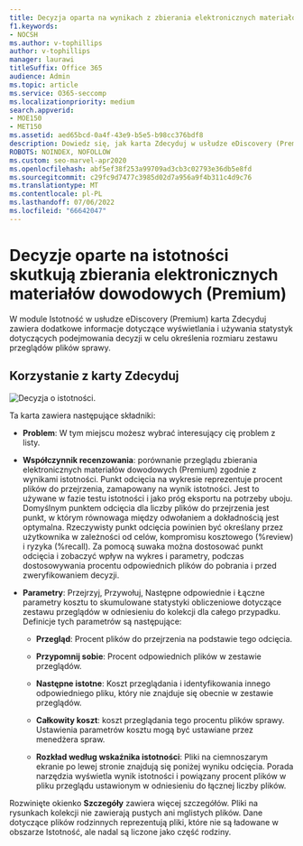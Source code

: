 ```yaml
---
title: Decyzja oparta na wynikach z zbierania elektronicznych materiałów dowodowych (Premium)
f1.keywords:
- NOCSH
ms.author: v-tophillips
author: v-tophillips
manager: laurawi
titleSuffix: Office 365
audience: Admin
ms.topic: article
ms.service: O365-seccomp
ms.localizationpriority: medium
search.appverid:
- MOE150
- MET150
ms.assetid: aed65bcd-0a4f-43e9-b5e5-b98cc376bdf8
description: Dowiedz się, jak karta Zdecyduj w usłudze eDiscovery (Premium) udostępnia dane, które mogą pomóc w określeniu prawidłowego rozmiaru zestawu przeglądów plików sprawy.
ROBOTS: NOINDEX, NOFOLLOW
ms.custom: seo-marvel-apr2020
ms.openlocfilehash: abf5ef38f253a99709ad3cb3c02793e36db5e8fd
ms.sourcegitcommit: c29fc9d7477c3985d02d7a956a9f4b311c4d9c76
ms.translationtype: MT
ms.contentlocale: pl-PL
ms.lasthandoff: 07/06/2022
ms.locfileid: "66642047"
---
```

# <a name="decisions-based-on-relevance-results-in-ediscovery-premium"></a>Decyzje oparte na istotności skutkują zbierania elektronicznych materiałów dowodowych (Premium)
  
W module Istotność w usłudze eDiscovery (Premium) karta Zdecyduj zawiera dodatkowe informacje dotyczące wyświetlania i używania statystyk dotyczących podejmowania decyzji w celu określenia rozmiaru zestawu przeglądów plików sprawy.
  
## <a name="using-the-decide-tab"></a>Korzystanie z karty Zdecyduj

![Decyzja o istotności.](../media/f32fed89-f3b5-404a-90c7-ea25d2eb58a9.png)
  
Ta karta zawiera następujące składniki:
  
- **Problem**: W tym miejscu możesz wybrać interesujący cię problem z listy.

- **Współczynnik recenzowania**: porównanie przeglądu zbierania elektronicznych materiałów dowodowych (Premium) zgodnie z wynikami istotności. Punkt odcięcia na wykresie reprezentuje procent plików do przejrzenia, zamapowany na wynik istotności. Jest to używane w fazie testu istotności i jako próg eksportu na potrzeby uboju. Domyślnym punktem odcięcia dla liczby plików do przejrzenia jest punkt, w którym równowaga między odwołaniem a dokładnością jest optymalna. Rzeczywisty punkt odcięcia powinien być określany przez użytkownika w zależności od celów, kompromisu kosztowego (%review) i ryzyka (%recall). Za pomocą suwaka można dostosować punkt odcięcia i zobaczyć wpływ na wykres i parametry, podczas dostosowywania procentu odpowiednich plików do pobrania i przed zweryfikowaniem decyzji.

- **Parametry**: Przejrzyj, Przywołuj, Następne odpowiednie i Łączne parametry kosztu to skumulowane statystyki obliczeniowe dotyczące zestawu przeglądów w odniesieniu do kolekcji dla całego przypadku. Definicje tych parametrów są następujące:

  - **Przegląd**: Procent plików do przejrzenia na podstawie tego odcięcia.

  - **Przypomnij sobie**: Procent odpowiednich plików w zestawie przeglądów.

  - **Następne istotne**: Koszt przeglądania i identyfikowania innego odpowiedniego pliku, który nie znajduje się obecnie w zestawie przeglądów.

  - **Całkowity koszt**: koszt przeglądania tego procentu plików sprawy. Ustawienia parametrów kosztu mogą być ustawiane przez menedżera spraw.

  - **Rozkład według wskaźnika istotności**: Pliki na ciemnoszarym ekranie po lewej stronie znajdują się poniżej wyniku odcięcia. Porada narzędzia wyświetla wynik istotności i powiązany procent plików w pliku przeglądu ustawionym w odniesieniu do łącznej liczby plików.

Rozwinięte okienko **Szczegóły** zawiera więcej szczegółów. Pliki na rysunkach kolekcji nie zawierają pustych ani mglistych plików. Dane dotyczące plików rodzinnych reprezentują pliki, które nie są ładowane w obszarze Istotność, ale nadal są liczone jako część rodziny.
